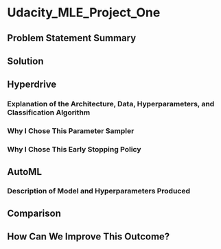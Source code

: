 # Udacity_MLE_Project_One 
 
## Problem Statement Summary

## Solution

## Hyperdrive

### Explanation of the Architecture, Data, Hyperparameters, and Classification Algorithm

### Why I Chose This Parameter Sampler

### Why I Chose This Early Stopping Policy

## AutoML

### Description of Model and Hyperparameters Produced


## Comparison


## How Can We Improve This Outcome?





